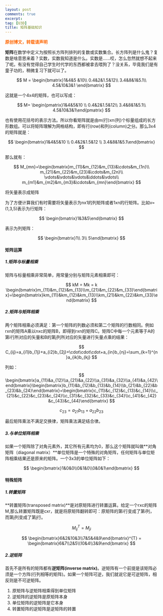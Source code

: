```yaml
---
layout: post
comments: true
excerpt:  
tag: [U3D]
title: 矩阵基础知识
---
```


<span style="color: #ff6600;"><strong>原创博文，转载请声明</strong></span>

**矩阵**在数学中定义为按照长方阵列排列的复数或实数集合。长方阵列是什么鬼？复数是啥意思来着？实数，实数我知道是什么。实数是…...哎，怎么忽然就想不起来了呢。有没有觉得自己学生时代学的东西都被拿去喂狗了？没关系，毕竟我们是有童子功的，稍微复习下就可以了。

$$
M = \begin{bmatrix}1&4&5 &10\\
				0.4&2&1.5&12\\
				3.4&8&1&5.1\\
				4.5&10&3&1
				\end{bmatrix}
$$


这就是一个4x4的矩阵，也可以写成：


$$
M= \begin{pmatrix}1&4&5&10 \\
				0.4&2&1.5&12\\
				3.4&8&1&5.1\\
				4.5&10&3&1\end{pmatrix}
$$


也有使用花括号的表示方法。所以你看矩阵就是由m(行)xn(列)个标量组成的长方形数组。可以将矩阵理解为网格结构，即有行(row)和列(column)之分。那么3x4的矩阵就是：


$$
\begin{bmatrix}1&4&5&10 \\
			0.4&2&1.5&12 \\
			3.4&8&1&5.1\end{bmatrix}
$$


那么就有：


$$
M_{mn}=\begin{bmatrix}m_{11}&m_{12}&m_{13}&\cdots&m_{1n}\\
				        m_{21}&m_{22}&m_{23}&\cdots&m_{2n}\\
				        \vdots&\vdots&\vdots&\ddots&\vdots\\
				        m_{m1}&m_{m2}&m_{m3}&\cdots&m_{mn}\end{bmatrix}
$$



将矢量表示成矩阵

为了方便计算我们有时需要将矢量表示为nx1的列矩阵或者1xn的行矩阵。比如v=(1,3,5)表示为行矩阵：


$$
\begin{bmatrix}1&3&5\end{bmatrix}
$$


表示为列矩阵：


$$
\begin{bmatrix}1\\
			3\\
			5\end{bmatrix}
$$

#### 矩阵运算

##### 1.矩阵与标量相乘

矩阵与标量相乘非常简单，用常量分别与矩阵元素相乘即可：


$$
kM = Mk = k \begin{bmatrix}m_{11}&m_{12}&m_{13}\\m_{21}&m_{22}&m_{33}\end{bmatrix}=\begin{bmatrix}km_{11}&km_{12}&km_{13}\\km_{21}&km_{22}&km_{33}\end{bmatrix}
$$



##### 2.矩阵与矩阵相乘

两个矩阵相乘必须满足：第一个矩阵的列数必须和第二个矩阵的行数相同。例如rxn的矩阵A乘以nxc的矩阵B，即得到rxn的矩阵C。矩阵C中每一个元素等于A的第i行所对应的矢量和B的第j列所对应的矢量进行矢量点乘的结果：


$$
C_{ij}=a_{i1}b_{1j}+a_{i2}b_{2j}+\cdot\cdot\cdot+a_{in}b_{nj}=\sum_{k=1}^{n}a_{ik}b_{kj}
$$


列如：
$$
\begin{bmatrix}a_{11}&a_{12}\\a_{21}&a_{22}\\a_{31}&a_{32}\\a_{41}&a_{42}\end{bmatrix}\begin{bmatrix}b_{11}&b_{12}&b_{13}&b_{14}\\b_{21}&b_{22}&b_{23}&b_{24}\end{bmatrix}=\begin{bmatrix}c_{11}&c_{12}&c_{13}&c_{14}\\c_{21}&c_{22}&c_{23}&c_{24}\\c_{31}&c_{32}&c_{33}&c_{34}\\c_{41}&c_{42}&c_{43}&c_{44}\end{bmatrix} 
$$

$$
c_{23}=a_{21}b_{13}+a_{22}b_{23}
$$



最后矩阵乘法不满足交换律，矩阵乘法满足结合律。

##### 3.与单位矩阵相乘

如果一个矩阵除了对角元素外，其它所有元素均为0，那么这个矩阵就叫做**对角矩阵（diagonal matrix）**单位矩阵是一个特殊的对角矩阵，任何矩阵与单位矩阵相乘结果还是原来的矩阵。一个3x3的单位矩阵如下：


$$
\begin{bmatrix}1&0&0\\0&1&0\\0&0&1\end{bmatrix}
$$

#### 特殊矩阵

##### 1.转置矩阵

**转置矩阵(transposed matrix)**是对原矩阵进行转置运算。给定一个rxc的矩阵M,那么转置矩阵既是cxr，就是将原矩阵翻转即可：原矩阵的第i行变成了第i列，而第j列变成了第j行。


$$
M_{ij}^{T} = M_{ji}
$$

$$
\begin{bmatrix}6&2&10&3\\7&5&4&9\end{bmatrix}^{T} = \begin{bmatrix}6&7\\2&5\\10&4\\3&9\end{bmatrix}
$$

##### 2.逆矩阵

首先不是所有的矩阵都有**逆矩阵(inverse matrix)**。逆矩阵有一个前提是该矩阵必须是一个方阵(行列相等的矩阵)。如果一个矩阵可逆，我们就说它是可逆矩阵，相反则是不可逆矩阵。

1. 原矩阵与逆矩阵相乘得到单位矩阵
2. 逆矩阵的逆矩阵是原矩阵本身
3. 单位矩阵的逆矩阵是它本身
4. 转置矩阵的逆矩阵是逆矩阵的转置